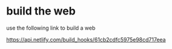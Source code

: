 # build the web
use the following link to build a web

https://api.netlify.com/build_hooks/61cb2cdfc5975e98cd717eea
